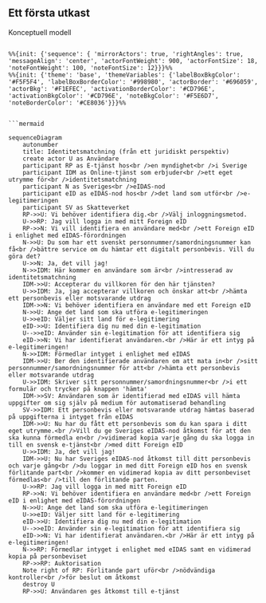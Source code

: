## Ett första utkast
Konceptuell modell


```mermaid

%%{init: {'sequence': { 'mirrorActors': true, 'rightAngles': true, 'messageAlign': 'center', 'actorFontWeight': 900, 'actorFontSize': 18, 'noteFontWeight': 100, 'noteFontSize': 12}}}%%
%%{init: {'theme': 'base', 'themeVariables': {'labelBoxBkgColor': '#F5F5F4', 'labelBoxBorderColor': '#998980', 'actorBorder': '#696059', 'actorBkg': '#F1EFEC', 'activationBorderColor': '#CD796E', 'activationBkgColor': '#CD796E', 'noteBkgColor': '#F5E6D7', 'noteBorderColor': '#CE8036'}}}%%


```mermaid

sequenceDiagram
    autonumber
    title: Identitetsmatchning (från ett juridiskt perspektiv)
    create actor U as Användare
    participant RP as E-tjänst hos<br />en myndighet<br />i Sverige
    participant IDM as Online-tjänst som erbjuder<br />ett eget utrymme för<br />identitetsmatchning
    participant N as Sveriges<br />eIDAS-nod
    participant eID as eIDAS-nod hos<br />det land som utför<br />e-legitimeringen
    participant SV as Skatteverket
    RP->>U: Vi behöver identifiera dig.<br />Välj inloggningsmetod.
    U->>RP: Jag vill logga in med mitt Foreign eID
    RP->>N: Vi vill identifiera en användare med<br />ett Foreign eID i enlighet med eIDAS-förordningen
    N->>U: Du som har ett svenskt personnummer/samordningsnummer kan få<br />bättre service om du hämtar ett digitalt personbevis. Vill du göra det? 
    U->>N: Ja, det vill jag!
    N->>IDM: Här kommer en användare som är<br />intresserad av identitetsmatchning
    IDM->>U: Accepterar du villkoren för den här tjänsten?
    U->>IDM: Ja, jag accepterar villkoren och önskar att<br />hämta ett personbevis eller motsvarande utdrag
    IDM->>N: Vi behöver identifiera en användare med ett Foreign eID
    N->>U: Ange det land som ska utföra e-legitimeringen
    U->>eID: Väljer sitt land för e-legitimering
    eID->>U: Identifiera dig nu med din e-legitimation
    U-->>eID: Använder sin e-legitimation för att identifiera sig
    eID->>N: Vi har identifierat användaren.<br />Här är ett intyg på e-legitimeringen! 
    N->>IDM: Förmedlar intyget i enlighet med eIDAS
    IDM->>U: Ber den identifierade användaren om att mata in<br />sitt personnummer/samordningsnummer för att<br />hämta ett personbevis eller motsvarande utdrag 
    U->>IDM: Skriver sitt personnummer/samordningsnummer<br />i ett formulär och trycker på knappen 'hämta'
    IDM->>SV: Användaren som är identifierad med eIDAS vill hämta uppgifter om sig själv på medium för automatiserad behandling
    SV->>IDM: Ett personbevis eller motsvarande utdrag hämtas baserad på uppgifterna i intyget från eIDAS
    IDM->>U: Nu har du fått ett personbevis som du kan spara i ditt eget utrymme.<br />Vill du ge Sveriges eIDAS-nod åtkomst för att den ska kunna förmedla en<br />vidimerad kopia varje gång du ska logga in till en svensk e-tjänst<br />med ditt Foreign eID
    U->>IDM: Ja, det vill jag!
    IDM->>U: Nu har Sveriges eIDAS-nod åtkomst till ditt personbevis och varje gång<br />du loggar in med ditt Foreign eID hos en svensk förlitande part<br />kommer en vidimerad kopia av ditt personbeviset förmedlas<br />till den förlitande parten.
    U->>RP: Jag vill logga in med mitt Foreign eID
    RP->>N: Vi behöver identifiera en användare med<br />ett Foreign eID i enlighet med eIDAS-förordningen
    N->>U: Ange det land som ska utföra e-legitimeringen
    U->>eID: Väljer sitt land för e-legitimering
    eID->>U: Identifiera dig nu med din e-legitimation
    U-->>eID: Använder sin e-legitimation för att identifiera sig
    eID->>N: Vi har identifierat användaren.<br />Här är ett intyg på e-legitimeringen! 
    N->>RP: Förmedlar intyget i enlighet med eIDAS samt en vidimerad kopia på personbeviset
    RP->>RP: Auktorisation
    Note right of RP: Förlitande part uför<br />nödvändiga kontroller<br />för beslut om åtkomst
    destroy U
    RP->>U: Användaren ges åtkomst till e-tjänst
  
```

